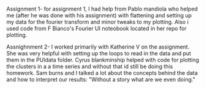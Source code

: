 Assignment 1- for assignment 1, I had help from Pablo mandiola who helped me (after he was done with his assignment) with flattening and setting up my data for the fourier transform and  minor tweaks to my plotting. Also i used code from F Bianco's Fourier UI noteobook located in her repo for plotting.


Assnighnment 2- I worked primarily with Katherine V on the assignment. She was very helpful with setting up the loops to read in the data and put them in the PUIdata folder.
Cyrus blankminship helped with code for plotting the clusters in a a time series and without that id still be doing this homework. 
Sam burns and I talked a lot about the concepts behind the data and how to interpret our results: "Without a story what are we even doing."
